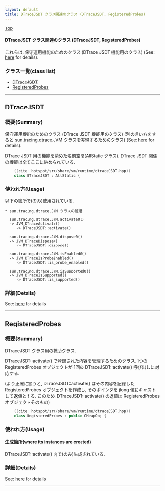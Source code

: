 ```yaml
---
layout: default
title: DTraceJSDT クラス関連のクラス (DTraceJSDT, RegisteredProbes)
---
```

[Top](../index.html)

#### DTraceJSDT クラス関連のクラス (DTraceJSDT, RegisteredProbes)

これらは, 保守運用機能のためのクラス (DTrace JSDT 機能用のクラス) (See: [here](nof8Spkk-A.html) for details).


### クラス一覧(class list)

  * [DTraceJSDT](#noq4Dt3RZh)
  * [RegisteredProbes](#noWxfFrZxJ)


---
## <a name="noq4Dt3RZh" id="noq4Dt3RZh">DTraceJSDT</a>

### 概要(Summary)
保守運用機能のためのクラス (DTrace JSDT 機能用のクラス)
(別の言い方をすると sun.tracing.dtrace.JVM クラスを実現するためのクラス) (See: [here](nof8Spkk-A.html) for details).

DTrace JSDT 用の機能を納めた名前空間(AllStatic クラス).
DTrace JSDT 関係の機能は全てここに納められている.


```cpp
    ((cite: hotspot/src/share/vm/runtime/dtraceJSDT.hpp))
    class DTraceJSDT : AllStatic {
```

### 使われ方(Usage)
以下の箇所で(のみ)使用されている.

```
* sun.tracing.dtrace.JVM クラスの処理
  
  sun.tracing.dtrace.JVM.activate0()
  -> JVM_DTraceActivate()
     -> DTraceJSDT::activate()

  sun.tracing.dtrace.JVM.dispose0()
  -> JVM_DTraceDispose()
     -> DTraceJSDT::dispose()

  sun.tracing.dtrace.JVM.isEnabled0()
  -> JVM_DTraceIsProbeEnabled()
     -> DTraceJSDT::is_probe_enabled()

  sun.tracing.dtrace.JVM.isSupported0()
  -> JVM_DTraceIsSupported()
     -> DTraceJSDT::is_supported()
```




### 詳細(Details)
See: [here](../doxygen/classDTraceJSDT.html) for details

---
## <a name="noWxfFrZxJ" id="noWxfFrZxJ">RegisteredProbes</a>

### 概要(Summary)
DTraceJSDT クラス用の補助クラス.

DTraceJSDT::activate() で登録された内容を管理するためのクラス.
1つの RegisteredProbes オブジェクトが 1回の DTraceJSDT::activate() 呼び出しに対応する.

(より正確に言うと,
 DTraceJSDT::activate() はその内容を記録した RegisteredProbes オブジェクトを作成し, 
 そのポインタを jlong 値にキャストして返値とする.
 このため, DTraceJSDT::activate() の返値は RegisteredProbes オブジェクトそのもの)


```cpp
    ((cite: hotspot/src/share/vm/runtime/dtraceJSDT.hpp))
    class RegisteredProbes : public CHeapObj {
```

### 使われ方(Usage)
#### 生成箇所(where its instances are created)
DTraceJSDT::activate() 内で(のみ)生成されている.




### 詳細(Details)
See: [here](../doxygen/classRegisteredProbes.html) for details

---
